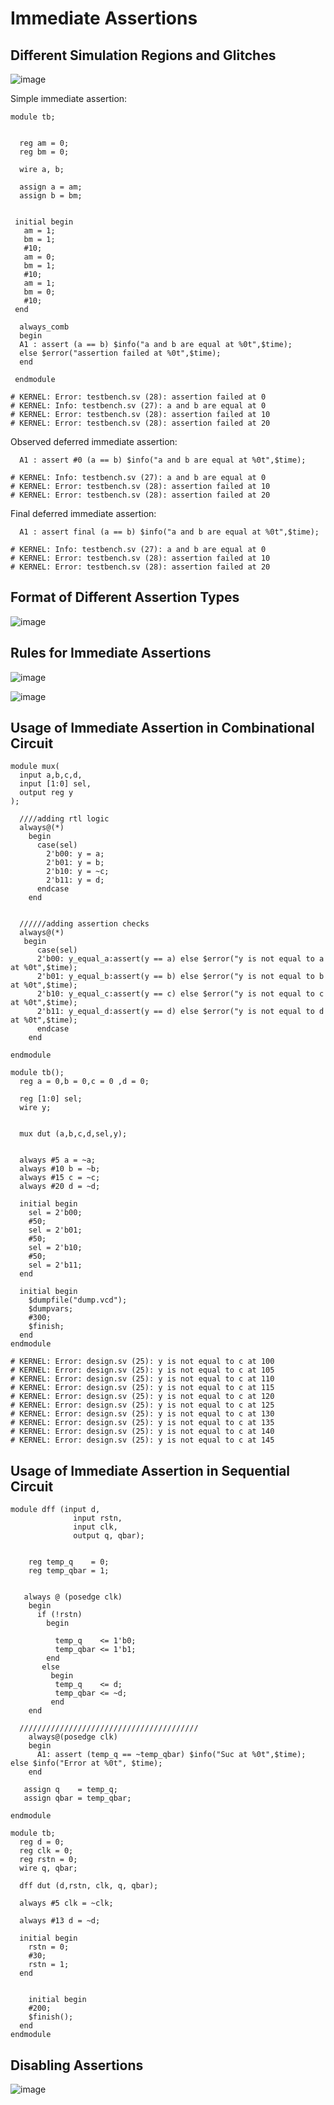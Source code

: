# Immediate Assertions

## Different Simulation Regions and Glitches
![image](https://github.com/user-attachments/assets/456ed37e-f334-40c7-8626-7030d830617c)

Simple immediate assertion:
```
module tb;
  
 
  reg am = 0;
  reg bm = 0;
  
  wire a, b;
 
  assign a = am;
  assign b = bm;
  
 
 initial begin
   am = 1;
   bm = 1;
   #10;
   am = 0;
   bm = 1;
   #10;
   am = 1;
   bm = 0;
   #10; 
 end
  
  always_comb
  begin
  A1 : assert (a == b) $info("a and b are equal at %0t",$time);
  else $error("assertion failed at %0t",$time);
  end

 endmodule

# KERNEL: Error: testbench.sv (28): assertion failed at 0
# KERNEL: Info: testbench.sv (27): a and b are equal at 0
# KERNEL: Error: testbench.sv (28): assertion failed at 10
# KERNEL: Error: testbench.sv (28): assertion failed at 20
```

Observed deferred immediate assertion:
```
  A1 : assert #0 (a == b) $info("a and b are equal at %0t",$time);

# KERNEL: Info: testbench.sv (27): a and b are equal at 0
# KERNEL: Error: testbench.sv (28): assertion failed at 10
# KERNEL: Error: testbench.sv (28): assertion failed at 20
```

Final deferred immediate assertion:
```
  A1 : assert final (a == b) $info("a and b are equal at %0t",$time);

# KERNEL: Info: testbench.sv (27): a and b are equal at 0
# KERNEL: Error: testbench.sv (28): assertion failed at 10
# KERNEL: Error: testbench.sv (28): assertion failed at 20
```

## Format of Different Assertion Types
![image](https://github.com/user-attachments/assets/7aa7c7f9-d3fe-4e99-bef9-9cd7eea2d8d9)

## Rules for Immediate Assertions
![image](https://github.com/user-attachments/assets/903941c9-6453-4856-9da5-e8968253ec2a)

![image](https://github.com/user-attachments/assets/89c9845d-e514-49e2-8925-5437e4150409)

## Usage of Immediate Assertion in Combinational Circuit
```
module mux(
  input a,b,c,d,
  input [1:0] sel,
  output reg y
);
  
  ////adding rtl logic
  always@(*)
    begin
      case(sel)
        2'b00: y = a;
        2'b01: y = b;
        2'b10: y = ~c;
        2'b11: y = d;
      endcase
    end
 
  
  //////adding assertion checks 
  always@(*)
   begin
      case(sel)
      2'b00: y_equal_a:assert(y == a) else $error("y is not equal to a at %0t",$time);
      2'b01: y_equal_b:assert(y == b) else $error("y is not equal to b at %0t",$time);
      2'b10: y_equal_c:assert(y == c) else $error("y is not equal to c at %0t",$time);
      2'b11: y_equal_d:assert(y == d) else $error("y is not equal to d at %0t",$time); 
      endcase
    end
  
endmodule

module tb();
  reg a = 0,b = 0,c = 0 ,d = 0;
  
  reg [1:0] sel;
  wire y;
  
  
  mux dut (a,b,c,d,sel,y);
  
  
  always #5 a = ~a;
  always #10 b = ~b;
  always #15 c = ~c;
  always #20 d = ~d;
  
  initial begin
    sel = 2'b00;
    #50;
    sel = 2'b01;
    #50;
    sel = 2'b10;
    #50;
    sel = 2'b11;
  end
  
  initial begin
    $dumpfile("dump.vcd");
    $dumpvars;
    #300;
    $finish;
  end
endmodule

# KERNEL: Error: design.sv (25): y is not equal to c at 100
# KERNEL: Error: design.sv (25): y is not equal to c at 105
# KERNEL: Error: design.sv (25): y is not equal to c at 110
# KERNEL: Error: design.sv (25): y is not equal to c at 115
# KERNEL: Error: design.sv (25): y is not equal to c at 120
# KERNEL: Error: design.sv (25): y is not equal to c at 125
# KERNEL: Error: design.sv (25): y is not equal to c at 130
# KERNEL: Error: design.sv (25): y is not equal to c at 135
# KERNEL: Error: design.sv (25): y is not equal to c at 140
# KERNEL: Error: design.sv (25): y is not equal to c at 145
```

## Usage of Immediate Assertion in Sequential Circuit
```
module dff (input d,  
              input rstn,  
              input clk,  
              output q, qbar);  
  
  
    reg temp_q    = 0;
    reg temp_qbar = 1;
  
  
   always @ (posedge clk)  
    begin      
      if (!rstn) 
        begin 
          
          temp_q    <= 1'b0;
          temp_qbar <= 1'b1;
        end
       else 
         begin
          temp_q    <= d; 
          temp_qbar <= ~d;
         end
    end
 
  ////////////////////////////////////////
    always@(posedge clk)
    begin
      A1: assert (temp_q == ~temp_qbar) $info("Suc at %0t",$time);  else $info("Error at %0t", $time);
    end
    
   assign q    = temp_q;
   assign qbar = temp_qbar;
  
endmodule

module tb;
  reg d = 0;
  reg clk = 0;
  reg rstn = 0;
  wire q, qbar;
  
  dff dut (d,rstn, clk, q, qbar);
  
  always #5 clk = ~clk;
  
  always #13 d = ~d;
  
  initial begin
    rstn = 0;
    #30;
    rstn = 1;
  end
  
  
    initial begin 
    #200;
    $finish();
  end  
endmodule
```

## Disabling Assertions
![image](https://github.com/user-attachments/assets/155cfa39-691a-4aa0-9ef8-7cec3c6f2945)

